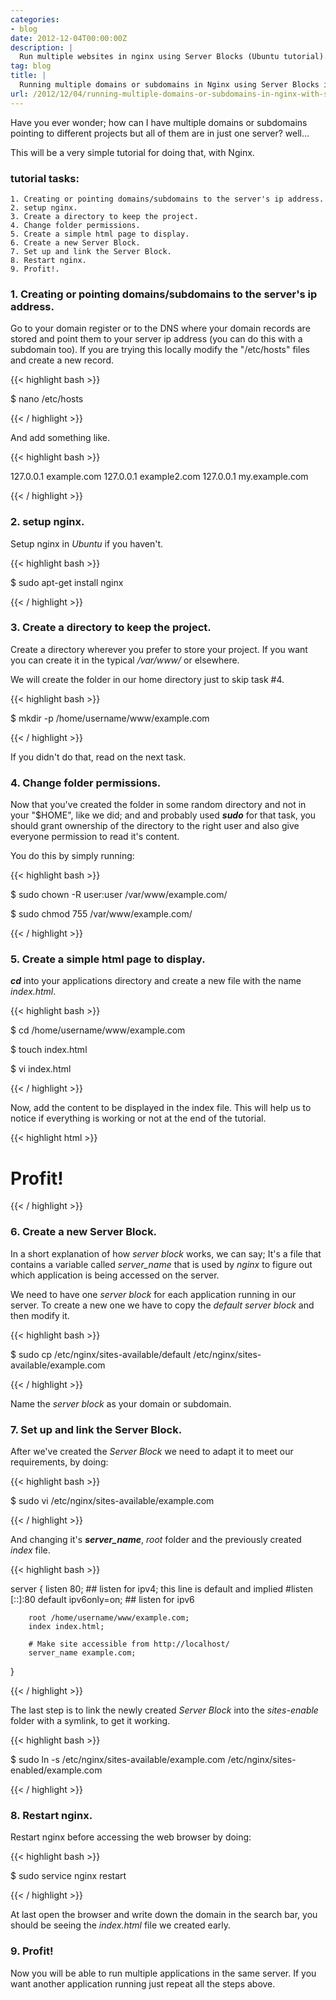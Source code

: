 ```yaml
---
categories:
- blog
date: 2012-12-04T00:00:00Z
description: |
  Run multiple websites in nginx using Server Blocks (Ubuntu tutorial).
tag: blog
title: |
  Running multiple domains or subdomains in Nginx using Server Blocks in Ubuntu
url: /2012/12/04/running-multiple-domains-or-subdomains-in-nginx-with-server-blocks/
---
```


Have you ever wonder; how can I have multiple domains or subdomains pointing to different projects but all of them are in just one server? well...

This will be a very simple tutorial for doing that, with Nginx.

### tutorial tasks:

	1. Creating or pointing domains/subdomains to the server's ip address.
	2. setup nginx.
	3. Create a directory to keep the project.
	4. Change folder permissions.
	5. Create a simple html page to display.
	6. Create a new Server Block.
	7. Set up and link the Server Block.
	8. Restart nginx.
	9. Profit!.

### 1. Creating or pointing domains/subdomains to the server's ip address.

Go to your domain register or to the DNS where your domain records are stored and point them to your server ip address (you can do this with a subdomain too). If you are trying this locally modify the "/etc/hosts" files and create a new record.

{{< highlight bash >}}

$ nano /etc/hosts

{{< / highlight >}}

And add something like.

{{< highlight bash >}}

127.0.0.1    example.com
127.0.0.1    example2.com
127.0.0.1    my.example.com

{{< / highlight >}}


### 2. setup nginx.

Setup nginx in *Ubuntu* if you haven't.

{{< highlight bash >}}

$ sudo apt-get install nginx

{{< / highlight >}}


### 3. Create a directory to keep the project.

Create a directory wherever you prefer to store your project. If you want you can create it in the typical */var/www/* or elsewhere.

We will create the folder in our home directory just to skip task #4.

{{< highlight bash >}}

$ mkdir -p /home/username/www/example.com

{{< / highlight >}}

If you didn't do that, read on the next task.

### 4. Change folder permissions.

Now that you've created the folder in some random directory and not in your "$HOME", like we did; and and probably used ***sudo*** for that task, you should grant ownership of the directory to the right user and also give everyone permission to read it's content.

You do this by simply running:

{{< highlight bash >}}

$ sudo chown -R user:user /var/www/example.com/

$ sudo chmod 755 /var/www/example.com/

{{< / highlight >}}


### 5. Create a simple html page to display.

***cd*** into your applications directory and create a new file with the name *index.html*.

{{< highlight bash >}}

$ cd /home/username/www/example.com

$ touch index.html

$ vi index.html

{{< / highlight >}}

Now, add the content to be displayed in the index file. This will help us to notice if everything is working or not at the end of the tutorial.

{{< highlight html >}}

<!DOCTYPE html>
<html>
  <head>
    <title>Server Block</title>
  </head>
  <body>
    <h1>Profit!</h1>
  </body>
</html>

{{< / highlight >}}


### 6. Create a new Server Block.

In a short explanation of how *server block* works, we can say; It's a file that contains a variable called *server_name* that is used by *nginx* to figure out which application is being accessed on the server.

We need to have one *server block* for each application running in our server. To create a new one we have to copy the *default* *server block* and then modify it.

{{< highlight bash >}}

$ sudo cp /etc/nginx/sites-available/default /etc/nginx/sites-available/example.com

{{< / highlight >}}

Name the *server block* as your domain or subdomain.


### 7. Set up and link the Server Block.

After we've created the *Server Block* we need to adapt it to meet our requirements, by doing:

{{< highlight bash >}}

$ sudo vi /etc/nginx/sites-available/example.com

{{< / highlight >}}

And changing it's ***server_name***, *root* folder and the previously created *index* file.

{{< highlight bash >}}

server {
        listen   80; ## listen for ipv4; this line is default and implied
        #listen   [::]:80 default ipv6only=on; ## listen for ipv6

        root /home/username/www/example.com;
        index index.html;

        # Make site accessible from http://localhost/
        server_name example.com;
}

{{< / highlight >}}

The last step is to link the newly created *Server Block* into the *sites-enable* folder with a symlink, to get it working.

{{< highlight bash >}}

$ sudo ln -s /etc/nginx/sites-available/example.com /etc/nginx/sites-enabled/example.com

{{< / highlight >}}


### 8. Restart nginx.

Restart nginx before accessing the web browser by doing:

{{< highlight bash >}}

$ sudo service nginx restart

{{< / highlight >}}

At last open the browser and write down the domain in the search bar, you should be seeing the *index.html* file we created early.

### 9. Profit!

Now you will be able to run multiple applications in the same server. If you want another application running just repeat all the steps above.
